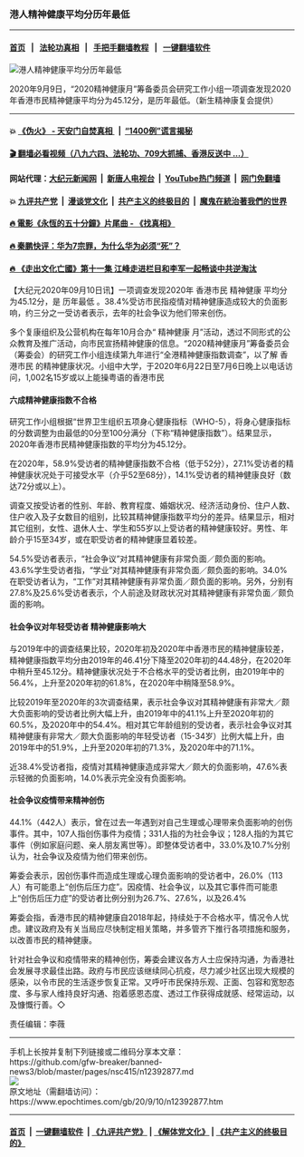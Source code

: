 ### 港人精神健康平均分历年最低
------------------------

#### [首页](https://github.com/gfw-breaker/banned-news3/blob/master/README.md) &nbsp;&nbsp;|&nbsp;&nbsp; [法轮功真相](https://github.com/begood0513/basic/blob/master/README.md)  &nbsp;&nbsp;|&nbsp;&nbsp; [手把手翻墙教程](https://github.com/gfw-breaker/guides/wiki)  &nbsp;&nbsp;|&nbsp;&nbsp; [一键翻墙软件](https://github.com/gfw-breaker/nogfw/blob/master/README.md)  



<div><img alt="港人精神健康平均分历年最低" class="attachment-djy_600_400 size-djy_600_400 wp-post-image" src="https://i.epochtimes.com/assets/uploads/2020/09/a2-1@1200x1200-3-600x400.jpg"/>
<div class="caption">
 <p>
  2020年9月9日，“2020精神健康月”筹备委员会研究工作小组一项调查发现2020年香港市民精神健康平均分为45.12分，是历年最低。（新生精神康复会提供）
 </p>
</div></div><hr/>

#### 💥 [《伪火》 - 天安门自焚真相 ](http://141.164.51.119:10000/videos/blog/weihuo.html)&nbsp; |&nbsp; [“1400例”谎言揭秘  ](http://141.164.51.119:10000/videos/blog/jiexi1400.html)

#### [ 🎬  翻墙必看视频（八九六四、法轮功、709大抓捕、香港反送中 ...）](https://github.com/gfw-breaker/links/blob/master/banned.md)

#### 网站代理：[大纪元新闻网](http://167.172.10.89:10080/gb/) &nbsp;|&nbsp; [新唐人电视台](http://167.172.10.89:8808/gb/)  &nbsp;|&nbsp; [YouTube热门频道](http://158.247.203.241/youtube.html) &nbsp;|&nbsp; [网门免翻墙](http://158.247.203.241:11000/show.aspx?name=ogHome)

#### 💥 [九评共产党](http://141.164.51.119:10000/videos/res/jiuping/)&nbsp; |&nbsp; [漫谈党文化](http://141.164.51.119:10000/videos/res/mtdwh/)&nbsp; |&nbsp; [共产主义的终极目的](http://141.164.51.119:10000/videos/res/zjmd/)&nbsp; |&nbsp; [魔鬼在統治著我們的世界](http://141.164.51.119:10000/videos/res/TheSpecter/)  

#### [ 🔥  電影《永恆的五十分鐘》片尾曲 - 《找真相》](http://141.164.51.119:10000/videos/news/../legend/index.html)

#### [ 🔥  秦鹏快评：华为7宗罪，为什么华为必须“死”？](http://141.164.51.119:10000/videos/news/qp01.html)

#### [ 🔥  《走出文化亡國》第十一集 江峰走进栏目和李军一起畅谈中共逆淘汰](http://141.164.51.119:10000/videos/news/../res/zcwhwg/index.html)

<div><p>
 【大纪元2020年09月10日讯】一项调查发现2020年
 <ok href="https://www.epochtimes.com/gb/tag/%E9%A6%99%E6%B8%AF%E5%B8%82%E6%B0%91.html">
  香港市民
 </ok>
 <ok href="https://www.epochtimes.com/gb/tag/%E7%B2%BE%E7%A5%9E%E5%81%A5%E5%BA%B7.html">
  精神健康
 </ok>
 平均分为45.12分，是
 <ok href="https://www.epochtimes.com/gb/tag/%E5%8E%86%E5%B9%B4%E6%9C%80%E4%BD%8E.html">
  历年最低
 </ok>
 。38.4%受访市民指疫情对精神健康造成较大的负面影响，约三分之一受访者表示，去年的社会争议为他们带来创伤。
</p>
<p>
 多个复康组织及公营机构在每年10月合办“
 <ok href="https://www.epochtimes.com/gb/tag/%E7%B2%BE%E7%A5%9E%E5%81%A5%E5%BA%B7.html">
  精神健康
 </ok>
 月”活动，透过不同形式的公众教育及推广活动，向市民宣扬精神健康的信息。“2020精神健康月”筹备委员会（筹委会）的研究工作小组连续第九年进行“全港精神健康指数调查”，以了解
 <ok href="https://www.epochtimes.com/gb/tag/%E9%A6%99%E6%B8%AF%E5%B8%82%E6%B0%91.html">
  香港市民
 </ok>
 的精神健康状况。小组中大学，于2020年6月22日至7月6日晚上以电话访问，1,002名15岁或以上能操粤语的香港市民
</p>
<h4>
 六成精神健康指数不合格
</h4>
<p>
 研究工作小组根据“世界卫生组织五项身心健康指标（WHO-5），将身心健康指标的分数调整为由最低的0分至100分满分（下称“精神健康指数”）。结果显示，2020年香港市民精神健康指数的平均分为45.12分。
</p>
<p>
 在2020年，58.9%受访者的精神健康指数不合格（低于52分），27.1%受访者的精神健康状况处于可接受水平（介乎52至68分），14.1%受访者的精神健康良好（数达72分或以上）。
</p>
<p>
 调查又按受访者的性别、年龄、教育程度、婚姻状况、经济活动身份、住户人数、住户收入及子女数目的组别，比较其精神健康指数平均分的差异。结果显示，相对其它组别，女性、退休人士、学生和55岁以上受访者的精神健康较好。男性、年龄介乎15至34岁，或在职受访者的精神健康显着较差。
</p>
<p>
 54.5%受访者表示，“社会争议”对其精神健康有非常负面／颇负面的影响。43.6%学生受访者指，“学业”对其精神健康有非常负面／颇负面的影响。34.0%在职受访者认为，“工作”对其精神健康有非常负面／颇负面的影响。另外，分别有27.8%及25.6%受访者表示，个人前途及财政状况对其精神健康有非常负面／颇负面的影响。
</p>
<h4>
 社会争议对年轻受访者 精神健康影响大
</h4>
<p>
 与2019年中的调查结果比较，2020年初及2020年中香港市民的精神健康较差，精神健康指数平均分由2019年的46.41分下降至2020年初的44.48分，在2020年中稍升至45.12分。精神健康状况处于不合格水平的受访者比例，由2019年中的56.4%，上升至2020年初的61.8%，在2020年中稍降至58.9%。
</p>
<p>
 比较2019年至2020年的3次调查结果，表示社会争议对其精神健康有非常大／颇大负面影响的受访者比例大幅上升，由2019年中的41.1%上升至2020年初的60.5%，及2020年中的54.4%。相对其它年龄组别的受访者，表示社会争议对其精神健康有非常大／颇大负面影响的年轻受访者（15-34岁）比例大幅上升，由2019年中的51.9%，上升至2020年初的71.3%，及2020年中的71.1%。
</p>
<p>
 近38.4%受访者指，疫情对其精神健康造成非常大／颇大的负面影响，47.6%表示轻微的负面影响，14.0%表示完全没有负面影响。
</p>
<h4>
 社会争议疫情带来精神创伤
</h4>
<p>
 44.1%（442人）表示，曾在过去一年遇到对自己生理或心理带来负面影响的创伤事件。其中，107人指创伤事件为疫情；331人指的为社会争议；128人指的为其它事件（例如家庭问题、亲人朋友离世等）。即整体受访者中，33.0%及10.7%分别认为，社会争议及疫情为他们带来创伤。
</p>
<p>
 筹委会表示，因创伤事件而造成生理或心理负面影响的受访者中，26.0%（113人）有可能患上“创伤后压力症”。因疫情、社会争议，以及其它事件而可能患上“创伤后压力症”的受访者比例分别为26.7%、27.6%，以及26.4%
</p>
<p>
 筹委会指，香港市民的精神健康自2018年起，持续处于不合格水平，情况令人忧虑。建议政府及有关当局应尽快制定相关策略，并多管齐下推行各项措施和服务，以改善市民的精神健康。
</p>
<p>
 针对社会争议和疫情带来的精神创伤，筹委会建议各方人士应保持沟通，为香港社会发展寻求最佳出路。政府与市民应该继续同心抗疫，尽力减少社区出现大规模的感染，以令市民的生活逐步恢复正常。又呼吁市民保持乐观、正面、包容和宽恕态度、多与家人维持良好沟通、抱着感恩态度、透过工作获得成就感、经常运动，以及慷慨行善。◇
</p>
<p>
 责任编辑：李薇
</p>
</div>
<hr/>
手机上长按并复制下列链接或二维码分享本文章：<br/>
https://github.com/gfw-breaker/banned-news3/blob/master/pages/nsc415/n12392877.md <br/>
<a href='https://github.com/gfw-breaker/banned-news3/blob/master/pages/nsc415/n12392877.md'><img src='https://github.com/gfw-breaker/banned-news3/blob/master/pages/nsc415/n12392877.md.png'/></a> <br/>
原文地址（需翻墙访问）：https://www.epochtimes.com/gb/20/9/10/n12392877.htm


------------------------
#### [首页](https://github.com/gfw-breaker/banned-news3/blob/master/README.md) &nbsp;|&nbsp; [一键翻墙软件](https://github.com/gfw-breaker/nogfw/blob/master/README.md) &nbsp;| [《九评共产党》](https://github.com/gfw-breaker/9ping.md/blob/master/README.md#九评之一评共产党是什么) | [《解体党文化》](https://github.com/gfw-breaker/jtdwh.md/blob/master/README.md) | [《共产主义的终极目的》](https://github.com/gfw-breaker/gczydzjmd.md/blob/master/README.md)


<img src='http://gfw-breaker.win/banned-news3/pages/nsc415/n12392877.md' width='0px' height='0px'/>